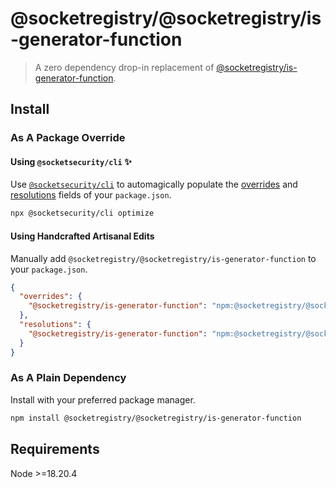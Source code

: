# @socketregistry/@socketregistry/is-generator-function

> A zero dependency drop-in replacement of
> [@socketregistry/is-generator-function](https://www.npmjs.com/package/@socketregistry/is-generator-function).

## Install

### As A Package Override

#### Using `@socketsecurity/cli` :sparkles:

Use [`@socketsecurity/cli`](https://www.npmjs.com/package/@socketsecurity/cli)
to automagically populate the
[overrides](https://docs.npmjs.com/cli/v9/configuring-npm/package-json#overrides)
and [resolutions](https://yarnpkg.com/configuration/manifest#resolutions) fields
of your `package.json`.

```sh
npx @socketsecurity/cli optimize
```

#### Using Handcrafted Artisanal Edits

Manually add `@socketregistry/@socketregistry/is-generator-function` to your
`package.json`.

```json
{
  "overrides": {
    "@socketregistry/is-generator-function": "npm:@socketregistry/@socketregistry/is-generator-function@^1"
  },
  "resolutions": {
    "@socketregistry/is-generator-function": "npm:@socketregistry/@socketregistry/is-generator-function@^1"
  }
}
```

### As A Plain Dependency

Install with your preferred package manager.

```sh
npm install @socketregistry/@socketregistry/is-generator-function
```

## Requirements

Node &gt;=18.20.4
